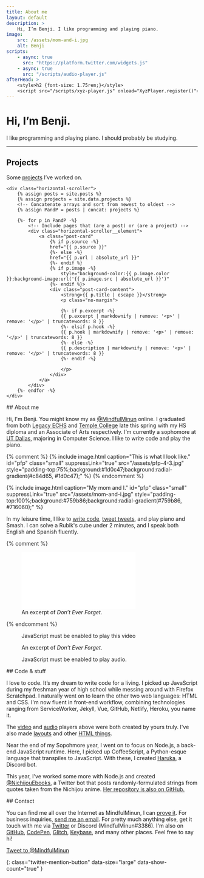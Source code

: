 ```yaml
---
title: About me
layout: default
description: >
    Hi, I’m Benji. I like programming and playing piano.
image:
    src: /assets/mom-and-i.jpg
    alt: Benji
scripts:
    - async: true
      src: "https://platform.twitter.com/widgets.js"
    - async: true
      src: "/scripts/audio-player.js"
afterHead: >
    <style>h2 {font-size: 1.75rem;}</style>
    <script src="/scripts/xyz-player.js" onload="XyzPlayer.register()"></script>
---
```


# Hi, I’m Benji.
I like programming and playing piano. I should probably be studying.
<hr>

<section>
    <h2>Projects</h2>
    <p>Some <a href="/p/">projects</a> I’ve worked on.</p>

    <div class="horizontal-scroller">
        {% assign posts = site.posts %}
        {% assign projects = site.data.projects %}
        <!-- Concatenate arrays and sort from newest to oldest -->
        {% assign PandP = posts | concat: projects %}

        {%- for p in PandP -%}
            <!-- Include pages that (are a post) or (are a project) -->
            <div class="horizontal-scroller__element">
                <a class="post-card"
                    {% if p.source -%}
                    href="{{ p.source }}"
                    {%- else -%}
                    href="{{ p.url | absolute_url }}"
                    {%- endif %}
                    {% if p.image -%}
                        style="background-color:{{ p.image.color }};background-image:url('{{ p.image.src | absolute_url }}')"
                    {%- endif %}>
                    <div class="post-card-content">
                        <strong>{{ p.title | escape }}</strong>
                        <p class="no-margin">

                        {%- if p.excerpt -%}
                        {{ p.excerpt | markdownify | remove: '<p>' | remove: '</p>' | truncatewords: 8 }}
                        {%- elsif p.hook -%}
                        {{ p.hook | markdownify | remove: '<p>' | remove: '</p>' | truncatewords: 8 }}
                        {%- else -%}
                        {{ p.description | markdownify | remove: '<p>' | remove: '</p>' | truncatewords: 8 }}
                        {%- endif -%}

                        </p>
                    </div>
                </a>
            </div>
        {%- endfor -%}
    </div>
</section>

<section markdown="1">
## About me

Hi, I'm Benji. You might know my as [@MindfulMinun][twitter] online. I graduated from both [Legacy ECHS](https://lechs.taylorisd.org) and [Temple College](https://templejc.edu) late this spring with my HS diploma and an Associate of Arts respectively. I’m currently a sophomore at [UT Dallas](https://utdallas.edu), majoring in Computer Science. I like to write code and play the piano.

{% comment %}
    {% include image.html
        caption="This is what I look like."
        id="pfp" class="small"
        suppressLink="true"
        src="/assets/pfp-4-3.jpg"
        style="padding-top:75%;background:#1d0c47;background:radial-gradient(#c84d65, #1d0c47);" %}
{% endcomment %}

{% include image.html
    caption="My mom and I."
    id="pfp" class="small"
    suppressLink="true"
    src="/assets/mom-and-i.jpg"
    style="padding-top:100%;background:#759b86;background:radial-gradient(#759b86, #716060);" %}

In my leisure time, I like to [write code][github], [tweet tweets][twitter], and play piano and Smash. I can solve a Rubik's cube under 2 minutes, and I speak both English and Spanish fluently.
</section>

{% comment %}
<figure id="piano">
    <div class="media-box">
        <iframe src="/media/goodbye/" aria-labelledby="piano-caption" frameborder="0" allow="encrypted-media" title="Don’t Ever Forget – Video" allowfullscreen></iframe>
    </div>
    <figcaption id="piano-caption">
        An excerpt of <em>Don’t Ever Forget</em>.
    </figcaption>
</figure>
{% endcomment %}


<figure>
    <div class="media-box">
        <xyz-player src="https://benjic.xyz/assets/goodbye/goodbye.mp4"></xyz-player>
    </div>
    <noscript>
        <div class="block-warn">
            <p>JavaScript must be enabled to play this video</p>
        </div>
    </noscript>
    <figcaption>An excerpt of <em>Don't Ever Forget</em>.</figcaption>
</figure>

<figure>
    <div class="audio-player" hidden>
        <audio>
            <source src="/assets/goodbye/Don't_Ever_Forget--Musescore-2018-11-23.ogg" type="audio/ogg">
            <source src="/assets/goodbye/Don't_Ever_Forget--Musescore-2018-11-23.mp3" type="audio/mpeg">
        </audio>
        <div class="audio-player__content">
            <span class="title">Don’t Ever Forget &mdash; Arata Iiyoshi</span>
            <span class="song-data">
                <!-- <a href="/assets/goodbye/Copia de Goodbye.zip" class="txt-alike"
                    download="Don't Ever Forget.zip"
                    title="Download Garageband Project file (zipped)"
                    aria-label="Download Garageband Project file (zipped)">
                    <span class="txt-u">Garageband</span>
                    <i class="material-icons audio-player__icon">get_app</i>
                </a> -->
                <a href="https://musescore.com/user/16771186/scores/5222447"
                    class="txt-alike" target="_blank"
                    aria-label="View in Musescore (opens new tab)"
                    >
                    View in Musescore
                    <i class="material-icons audio-player__icon">open_in_new</i>
                </a>
                <a href="/assets/goodbye/Don't_Ever_Forget--Musescore-2018-11-23.mp3" class="txt-alike"
                    download="Don't Ever Forget.mp3"
                    title="Download mp3"
                    aria-label="Download mp3">
                    .mp3
                    <i class="material-icons audio-player__icon">get_app</i>
                </a>
                <a href="/assets/goodbye/Don't_Ever_Forget--Musescore-2018-11-23.ogg" class="txt-alike"
                    download="Don't Ever Forget.ogg"
                    title="Download ogg"
                    aria-label="Download ogg">
                    .ogg
                    <i class="material-icons audio-player__icon">get_app</i>
                </a>
            </span>
        </div>
    </div>
    <noscript>
        <div class="block-warn">
            <p>JavaScript must be enabled to play audio.</p>
        </div>
    </noscript>
</figure>

<section markdown="1">
## Code &amp; stuff

I love to code. It’s my dream to write code for a living. I picked up JavaScript during my freshman year of high school while messing around with Firefox Scratchpad. I naturally went on to learn the other two web languages: HTML and CSS. I'm now fluent in front-end workflow, combining technologies ranging from ServiceWorker, Jekyll, Vue, GitHub, Netlify, Heroku, you name it.

The [video](https://github.com/MindfulMinun/xyz-custom-elements) and [audio](https://codepen.io/MindfulMinun/pen/vRjPwP) players above were both created by yours truly. I've also made [layouts][layout] and other [HTML things][projects].

Near the end of my Sopohmore year, I went on to focus on Node.js, a back-end JavaScript runtime. Here, I picked up CoffeeScript, a Python-esque language that transpiles to JavaScript. With these, I created [Haruka][haruka], a Discord bot.

This year, I've worked some more with Node.js and created [@NichijouEbooks][NichijouEbooks], a Twitter bot that posts randomly-formulated strings from quotes taken from the Nichijou anime. [Her repository is also on GitHub.](https://github.com/MindfulMinun/nichijouebooks)
</section>

<section markdown="1">
## Contact

You can find me all over the Internet as MindfulMinun, I can [prove it][keybase]. For business inquiries, [send me an email](mailto:importantmails4bc@gmail.com). For pretty much anything else, get it touch with me via [Twitter][twitter] or Discord (MindfulMinun#3386). I'm also on [GitHub][github], [CodePen][codepen], [Glitch][glitch], [Keybase][keybase], and many other places. Feel free to say hi!

[Tweet to @MindfulMinun][twitter-intent]
</section>

<!-- References -->
[twitter]: https://twitter.com/MindfulMinun

[twitter-intent]: https://twitter.com/intent/tweet?screen_name=MindfulMinun&ref_src=twsrc%5Etfw "Tweet to @MindfulMinun"
{: class="twitter-mention-button" data-size="large" data-show-count="true" }

[haruka]: https://github.com/MindfulMinun/discord-haruka
[NichijouEbooks]: https://twitter.com/NichijouEbooks
[github]: https://github.com/MindfulMinun
[codepen]: https://codepen.io/MindfulMinun
[glitch]: https://glitch.com/@MindfulMinun
[keybase]: https://keybase.io/mindfulminun
[projects]: /p/
[layout]: /p/default/
